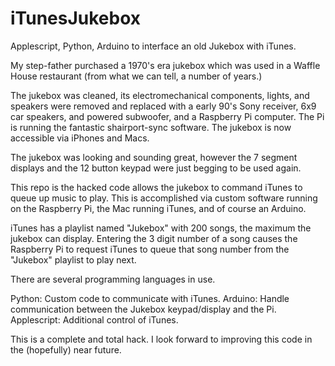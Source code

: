 # iTunesJukebox
Applescript, Python, Arduino to interface an old Jukebox with iTunes.

My step-father purchased a 1970's era jukebox which was used in a Waffle House restaurant (from what we can tell, a number of years.)

The jukebox was cleaned, its electromechanical components, lights, and speakers were removed and replaced with a early 90's Sony receiver, 
6x9 car speakers, and powered subwoofer, and a Raspberry Pi computer. The Pi is running the fantastic shairport-sync software. 
The jukebox is now accessible via iPhones and Macs.

The jukebox was looking and sounding great, however the 7 segment displays and the 12 button keypad were just begging to be used again.

This repo is the hacked code allows the jukebox to command iTunes to queue up music to play. This is accomplished via custom software 
running on the Raspberry Pi, the Mac running iTunes, and of course an Arduino. 

iTunes has a playlist named "Jukebox" with 200 songs, the maximum the jukebox can display. Entering the 3 digit number of a song
causes the Raspberry Pi to request iTunes to queue that song number from the "Jukebox" playlist to play next.

There are several programming languages in use.

Python: Custom code to communicate with iTunes.
Arduino: Handle communication between the Jukebox keypad/display and the Pi.
Applescript: Additional control of iTunes.

This is a complete and total hack. I look forward to improving this code in the (hopefully) near future.
